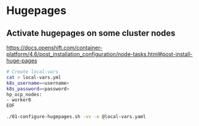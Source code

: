 # Hugepages

## Activate hugepages on some cluster nodes

https://docs.openshift.com/container-platform/4.6/post_installation_configuration/node-tasks.html#post-install-huge-pages


```bash
# Create local-vars
cat > local-vars.yml
k8s_username=<username>
k8s_password=<password>
hp_ocp_nodes:
- worker0
EOF

./01-configure-hugepages.sh -vv -e @local-vars.yaml
```
